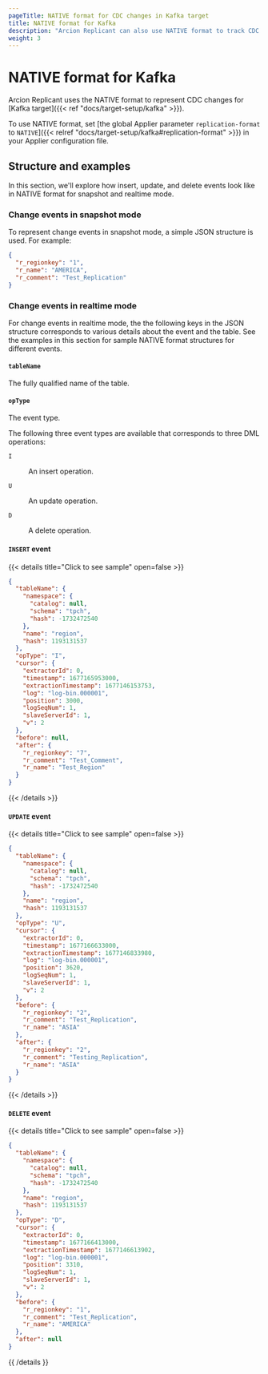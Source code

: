 ```yaml
---
pageTitle: NATIVE format for CDC changes in Kafka target 
title: NATIVE format for Kafka
description: "Arcion Replicant can also use NATIVE format to track CDC changes for Apache Kafka as target for realtime replication."
weight: 3
---
```


# NATIVE format for Kafka
Arcion Replicant uses the NATIVE format to represent CDC changes for [Kafka target]({{< ref "docs/target-setup/kafka" >}}).

To use NATIVE format, set [the global Applier parameter `replication-format` to `NATIVE`]({{< relref "docs/target-setup/kafka#replication-format" >}}) in your Applier configuration file.

## Structure and examples
In this section, we'll explore how insert, update, and delete events look like in NATIVE format for snapshot and realtime mode.

### Change events in snapshot mode
To represent change events in snapshot mode, a simple JSON structure is used. For example:

```JSON
{
  "r_regionkey": "1",
  "r_name": "AMERICA",
  "r_comment": "Test_Replication"
}
```
### Change events in realtime mode
For change events in realtime mode, the the following keys in the JSON structure corresponds to various details about the event and the table. See the examples in this section for sample NATIVE format structures for different events.

#### `tableName`
The fully qualified name of the table.

#### `opType`
The event type. 

The following three event types are available that corresponds to three DML operations:

<dl class="dl-indent">

<dt>

`I`

</dt>
<dd>An insert operation.</dd>

<dt>

`U`

</dt>
<dd>An update operation.</dd>

<dt>

`D`

</dt>
<dd>A delete operation.</dd>

</dl>


#### `INSERT` event
{{< details title="Click to see sample" open=false >}}

```JSON
{
  "tableName": {
    "namespace": {
      "catalog": null,
      "schema": "tpch",
      "hash": -1732472540
    },
    "name": "region",
    "hash": 1193131537
  },
  "opType": "I",
  "cursor": {
    "extractorId": 0,
    "timestamp": 1677165953000,
    "extractionTimestamp": 1677146153753,
    "log": "log-bin.000001",
    "position": 3000,
    "logSeqNum": 1,
    "slaveServerId": 1,
    "v": 2
  },
  "before": null,
  "after": {
    "r_regionkey": "7",
    "r_comment": "Test_Comment",
    "r_name": "Test_Region"
  }
}
```
{{< /details >}}

#### `UPDATE` event
{{< details title="Click to see sample" open=false >}}

```JSON
{
  "tableName": {
    "namespace": {
      "catalog": null,
      "schema": "tpch",
      "hash": -1732472540
    },
    "name": "region",
    "hash": 1193131537
  },
  "opType": "U",
  "cursor": {
    "extractorId": 0,
    "timestamp": 1677166633000,
    "extractionTimestamp": 1677146833980,
    "log": "log-bin.000001",
    "position": 3620,
    "logSeqNum": 1,
    "slaveServerId": 1,
    "v": 2
  },
  "before": {
    "r_regionkey": "2",
    "r_comment": "Test_Replication",
    "r_name": "ASIA"
  },
  "after": {
    "r_regionkey": "2",
    "r_comment": "Testing_Replication",
    "r_name": "ASIA"
  }
}
```
{{< /details >}}

#### `DELETE` event
{{< details title="Click to see sample" open=false >}}

```JSON
{
  "tableName": {
    "namespace": {
      "catalog": null,
      "schema": "tpch",
      "hash": -1732472540
    },
    "name": "region",
    "hash": 1193131537
  },
  "opType": "D",
  "cursor": {
    "extractorId": 0,
    "timestamp": 1677166413000,
    "extractionTimestamp": 1677146613902,
    "log": "log-bin.000001",
    "position": 3310,
    "logSeqNum": 1,
    "slaveServerId": 1,
    "v": 2
  },
  "before": {
    "r_regionkey": "1",
    "r_comment": "Test_Replication",
    "r_name": "AMERICA"
  },
  "after": null
}
```
{{ /details }}